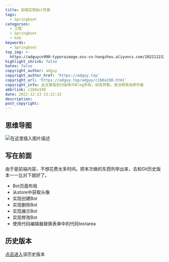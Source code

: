 ```yaml
---
title: 前端实现Bot页面
tags:
  - Springboot
categories:
  - 工程
  - Springboot
  - kob
keywords:
  - Springboot
top_img: >-
  https://adguycn990-typoraimage.oss-cn-hangzhou.aliyuncs.com/202211232358703.webp
highlight_shrink: false
katex: false
copyright_author: adguy
copyright_author_href: 'https://adguy.top'
copyright_url: 'https://adguy.top/adguy/c1b0a198.html'
copyright_info: 此文章版权归金晖のBlog所有，如有转载，请注明来自原作者
abbrlink: c1b0a198
date: 2022-12-23 23:22:32
description:
post_copyright:
---
```


## 思维导图

![在这里插入图片描述](https://img-blog.csdnimg.cn/1d854e89d47744c08ccf65bb65d1b4da.png#pic_center)

## 写在前面

由于是前端内容，不想花费太多时间。把本次做的东西列举出来，去和Git历史版本一一比对下就好了。

- Bot页面布局
- 从store中获取头像
- 实现创建Bot
- 实现删除Bot
- 实现展示Bot
- 实现修改Bot
- 使用代码编辑器替换表单中的代码textarea

## 历史版本

[点击进入](https://github.com/ADguyCN990/KOB/commit/deefc39975c4ed9ef7cb6039f18da4b2023b9d80)该历史版本
